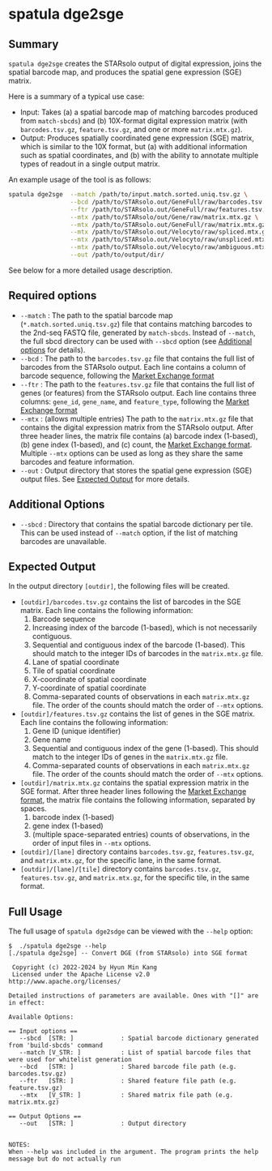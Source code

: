 # spatula dge2sge

## Summary 

`spatula dge2sge` creates the STARsolo output of digital expression, joins the spatial barcode map, and produces the spatial gene expression (SGE) matrix.

Here is a summary of a typical use case:

* Input: Takes (a) a spatial barcode map of matching barcodes produced from `match-sbcds`) and (b)  10X-format digital expression matrix (with `barcodes.tsv.gz`, `feature.tsv.gz`, and one or more `matrix.mtx.gz`).
* Output: Produces spatially coordinated gene expression (SGE) matrix, which is similar to the 10X format, but (a) with additional information such as spatial coordinates, and (b) with the ability to annotate multiple types of readout in a single output matrix.

An example usage of the tool is as follows:

```sh
spatula dge2sge  --match /path/to/input.match.sorted.uniq.tsv.gz \
                 --bcd /path/to/STARsolo.out/GeneFull/raw/barcodes.tsv.gz \
                 --ftr /path/to/STARsolo.out/GeneFull/raw/features.tsv.gz \
                 --mtx /path/to/STARsolo/out/Gene/raw/matrix.mtx.gz \
                 --mtx /path/to/STARsolo.out/GeneFull/raw/matrix.mtx.gz \
                 --mtx /path/to/STARsolo.out/Velocyto/raw/spliced.mtx.gz \
                 --mtx /path/to/STARsolo.out/Velocyto/raw/unspliced.mtx.gz \
                 --mtx /path/to/STARsolo.out/Velocyto/raw/ambiguous.mtx.gz \
                 --out /path/to/output/dir/
```

See below for a more detailed usage description.

## Required options
* `--match` : The path to the spatial barcode map (`*.match.sorted.uniq.tsv.gz`) file that contains matching barcodes to the 2nd-seq FASTQ file, generated by `match-sbcds`. Instead of `--match`, the full sbcd directory can be used with `--sbcd` option (see [Additional options](#additional-options) for details).
* `--bcd` : The path to the `barcodes.tsv.gz` file that contains the full list of barcodes from the STARsolo output. Each line contains a column of barcode sequence, following the [Market Exchange format](https://kb.10xgenomics.com/hc/en-us/articles/115000794686-How-is-the-MEX-format-used-for-the-gene-barcode-matrices)
* `--ftr` : The path to the `features.tsv.gz` file that contains the full list of genes (or features) from the STARsolo output. Each line contains three columns: `gene_id`, `gene_name`, and `feature_type`, following the [Market Exchange format](https://kb.10xgenomics.com/hc/en-us/articles/115000794686-How-is-the-MEX-format-used-for-the-gene-barcode-matrices)
* `--mtx` : (allows multiple entries) The path to the `matrix.mtx.gz` file that contains the digital expression matrix from the STARsolo output. After three header lines, the matrix file contains (a) barcode index (1-based), (b) gene index (1-based), and (c) count, the [Market Exchange format](https://kb.10xgenomics.com/hc/en-us/articles/115000794686-How-is-the-MEX-format-used-for-the-gene-barcode-matrices). Multiple `--mtx` options can be used as long as they share the same barcodes and feature information.
* `--out` : Output directory that stores the spatial gene expression (SGE) output files. See [Expected Output](#expected-output) for more details.

## Additional Options
* `--sbcd` : Directory that contains the spatial barcode dictionary per tile. This can be used instead of `--match` option, if the list of matching barcodes are unavailable. 

## Expected Output

In the output directory `[outdir]`, the following files will be created.

* `[outdir]/barcodes.tsv.gz` contains the list of barcodes in the SGE matrix. Each line contains the following information:
    1. Barcode sequence
    2. Increasing index of the barcode (1-based), which is not necessarily contiguous.
    3. Sequential and contiguous index of the barcode (1-based). This should match to the integer IDs of barcodes in the `matrix.mtx.gz` file.
    4. Lane of spatial coordinate
    5. Tile of spatial coordinate
    6. X-coordinate of spatial coordinate
    7. Y-coordinate of spatial coordinate
    8. Comma-separated counts of observations in each `matrix.mtx.gz` file. The order of the counts should match the order of `--mtx` options.
* `[outdir]/features.tsv.gz` contains the list of genes in the SGE matrix. Each line contains the following information:
    1. Gene ID (unique identifier)
    2. Gene name
    3. Sequential and contiguous index of the gene (1-based). This should match to the integer IDs of genes in the `matrix.mtx.gz` file.
    4. Comma-separated counts of observations in each `matrix.mtx.gz` file. The order of the counts should match the order of `--mtx` options.
* `[outdir]/matrix.mtx.gz` contains the spatial expression matrix in the SGE format. After three header lines following the [Market Exchange format](https://kb.10xgenomics.com/hc/en-us/articles/115000794686-How-is-the-MEX-format-used-for-the-gene-barcode-matrices), the matrix file contains the following information, separated by spaces.
    1. barcode index (1-based)
    2. gene index (1-based)
    3. (multiple space-separated entries) counts of observations, in the order of input files in `--mtx` options.
* `[outdir]/[lane]` directory contains `barcodes.tsv.gz`, `features.tsv.gz`, and `matrix.mtx.gz`, for the specific lane, in the same format.
* `[outdir]/[lane]/[tile]` directory contains `barcodes.tsv.gz`, `features.tsv.gz`, and `matrix.mtx.gz`, for the specific tile, in the same format.

## Full Usage 

The full usage of `spatula dge2sdge` can be viewed with the `--help` option:

```
$  ./spatula dge2sge --help   
[./spatula dge2sge] -- Convert DGE (from STARsolo) into SGE format

 Copyright (c) 2022-2024 by Hyun Min Kang
 Licensed under the Apache License v2.0 http://www.apache.org/licenses/

Detailed instructions of parameters are available. Ones with "[]" are in effect:

Available Options:

== Input options ==
   --sbcd  [STR: ]             : Spatial barcode dictionary generated from 'build-sbcds' command
   --match [V_STR: ]           : List of spatial barcode files that were used for whitelist generation
   --bcd   [STR: ]             : Shared barcode file path (e.g. barcodes.tsv.gz)
   --ftr   [STR: ]             : Shared feature file path (e.g. feature.tsv.gz)
   --mtx   [V_STR: ]           : Shared matrix file path (e.g. matrix.mtx.gz)

== Output Options ==
   --out   [STR: ]             : Output directory


NOTES:
When --help was included in the argument. The program prints the help message but do not actually run
```